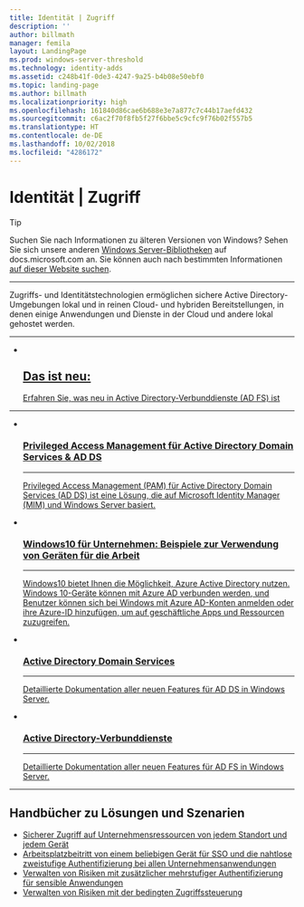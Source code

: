 ```yaml
---
title: Identität | Zugriff
description: ''
author: billmath
manager: femila
layout: LandingPage
ms.prod: windows-server-threshold
ms.technology: identity-adds
ms.assetid: c248b41f-0de3-4247-9a25-b4b08e50ebf0
ms.topic: landing-page
ms.author: billmath
ms.localizationpriority: high
ms.openlocfilehash: 161840d86cae6b688e3e7a877c7c44b17aefd432
ms.sourcegitcommit: c6ac2f70f8fb5f27f6bbe5c9cfc9f76b02f557b5
ms.translationtype: HT
ms.contentlocale: de-DE
ms.lasthandoff: 10/02/2018
ms.locfileid: "4286172"
---
```

# Identität | Zugriff

>[!TIP]
> Suchen Sie nach Informationen zu älteren Versionen von Windows? Sehen Sie sich unsere anderen [Windows Server-Bibliotheken](/previous-versions/windows/) auf docs.microsoft.com an. Sie können auch nach bestimmten Informationen [auf dieser Website suchen](https://docs.microsoft.com/search/index?search=Windows+Server&dataSource=previousVersions).

<hr />

Zugriffs- und Identitätstechnologien ermöglichen sichere Active Directory-Umgebungen lokal und in reinen Cloud- und hybriden Bereitstellungen, in denen einige Anwendungen und Dienste in der Cloud und andere lokal gehostet werden.

<hr />
<ul class="cardsF panelContent">
<li>
 <a href="ad-fs/overview/whats-new-active-directory-federation-services-windows-server.md">
                            <div class="cardSize">
                                <div class="cardPadding">
                                    <div class="card">
                                        <div class="cardImageOuter">
                                            <div class="cardImage">
                                                <img src="../media/i-whats-new.svg" alt="" />
                                            </div>
                                        </div>
                                        <div class="cardText">
                                            <h2>Das ist neu:</h2>
                                            <p>Erfahren Sie, was neu in Active Directory-Verbunddienste (AD FS) ist</p>
                                        </div>
                                    </div>
                                </div>
                            </div>
                          </a>
                        </li>
</ul>
<hr />
<ul class="cardsI panelContent">
<li>
        <a href="https://technet.microsoft.com/library/dn903243.aspx">
          <div class="cardSize">
            <div class="cardPadding">
                <div class="card">
                    <div class="cardImageOuter">
                        <div class="cardImage">
                            <img src="../media/i-access.svg" alt="" />
                        </div>
                    </div>
                    <div class="cardText">
                        <h3>Privileged Access Management für Active Directory Domain Services & AD DS</h3><hr />
                        <p>Privileged Access Management (PAM) für Active Directory Domain Services (AD DS) ist eine Lösung, die auf Microsoft Identity Manager (MIM) und Windows Server basiert.</p>
                    </div>
                </div>
            </div>
        </div>
       </a>
    </li>
<li>
        <a href="https://azure.microsoft.com/documentation/articles/active-directory-azureadjoin-windows10-devices-overview/?rnd=1">
          <div class="cardSize">
            <div class="cardPadding">
                <div class="card">
                    <div class="cardImageOuter">
                        <div class="cardImage">
                            <img src="../media/i-access.svg" alt="" />
                        </div>
                    </div>
                    <div class="cardText">
                        <h3>Windows10 für Unternehmen: Beispiele zur Verwendung von Geräten für die Arbeit</h3><hr />
                        <p>Windows10 bietet Ihnen die Möglichkeit, Azure Active Directory nutzen. Windows 10-Geräte können mit Azure AD verbunden werden, und Benutzer können sich bei Windows mit Azure AD-Konten anmelden oder ihre Azure-ID hinzufügen, um auf geschäftliche Apps und Ressourcen zuzugreifen.</p>
                    </div>
                </div>
            </div>
        </div>
       </a>
     </li>
<li>
      <a href="../identity/ad-ds/Active-Directory-Domain-Services.md">
        <div class="cardSize">
            <div class="cardPadding">
                <div class="card">
                    <div class="cardImageOuter">
                        <div class="cardImage">
                            <img src="../media/i-access.svg" alt="" />
                        </div>
                    </div>
                    <div class="cardText">
                        <h3>Active Directory Domain Services</h3><hr />
                        <p>Detaillierte Dokumentation aller neuen Features für AD DS in Windows Server.</p>
                    </div>
                </div>
            </div>
        </div>
       </a>
    </li>
<li>
      <a href="Active-Directory-Federation-Services.md">
        <div class="cardSize">
            <div class="cardPadding">
                <div class="card">
                    <div class="cardImageOuter">
                        <div class="cardImage">
                            <img src="../media/i-access.svg" alt="" />
                        </div>
                    </div>
                    <div class="cardText">
                        <h3>Active Directory-Verbunddienste</h3><hr />
                        <p>Detaillierte Dokumentation aller neuen Features für AD FS in Windows Server.</p>
                    </div>
                </div>
            </div>
        </div>
      </a>
    </li>
</ul>

---

## Handbücher zu Lösungen und Szenarien  
* [Sicherer Zugriff auf Unternehmensressourcen von jedem Standort und jedem Gerät](https://technet.microsoft.com/library/dn550982.aspx)  
*  [Arbeitsplatzbeitritt von einem beliebigen Gerät für SSO und die nahtlose zweistufige Authentifizierung bei allen Unternehmensanwendungen](https://technet.microsoft.com/library/dn280945.aspx)  
* [Verwalten von Risiken mit zusätzlicher mehrstufiger Authentifizierung für sensible Anwendungen](https://technet.microsoft.com/library/dn280949.aspx)  
* [Verwalten von Risiken mit der bedingten Zugriffssteuerung](https://technet.microsoft.com/library/dn280937.aspx)
